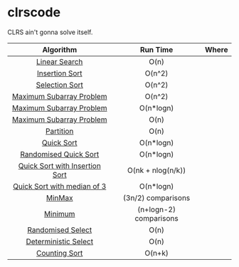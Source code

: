 # clrscode
CLRS ain't gonna solve itself.

| Algorithm     |  Run Time     | Where  |
|:-------------:|:-------------:|:-----:|
|[Linear Search](https://github.com/evamy/clrscode/blob/master/2/2.1/search.h)|O(n)||
|[Insertion Sort](https://github.com/evamy/clrscode/blob/master/2/2.1/insertion.h)|O(n^2)||
|[Selection Sort](https://github.com/evamy/clrscode/blob/master/2/2.2/sort.h)|O(n^2)||
|[Maximum Subarray Problem](https://github.com/evamy/clrscode/blob/master/4/4.1/4.1-2.cpp)|O(n^2)||
|[Maximum Subarray Problem](https://github.com/evamy/clrscode/blob/master/4/4.1/4.1-3.cpp)|O(n*logn)||
|[Maximum Subarray Problem](https://github.com/evamy/clrscode/blob/master/4/4.1/4.1-5.cpp)|O(n)||
|[Partition](https://github.com/evamy/clrscode/blob/master/7/7.1/7.1-2.cpp)|O(n)||
|[Quick Sort](https://github.com/evamy/clrscode/blob/master/7/7.1/7.1-4.cpp)|O(n*logn)||
|[Randomised Quick Sort](https://github.com/evamy/clrscode/blob/master/7/7.3/7.3-1-2.cpp)|O(n*logn)||
|[Quick Sort with Insertion Sort](https://github.com/evamy/clrscode/blob/master/7/7.4/7.4-5.cpp)|O(nk + nlog(n/k))||
|[Quick Sort with median of 3](https://github.com/evamy/clrscode/blob/master/7/7.4/7.4-6.cpp)|O(n*logn)||
|[MinMax](https://github.com/evamy/clrscode/blob/master/9/9.1/9.1-2.cpp)|(3n/2) comparisons||
|[Minimum](https://github.com/evamy/clrscode/blob/master/9/9.1/9.1-1.cpp)|(n+logn-2) comparisons||
|[Randomised Select](https://github.com/evamy/clrscode/blob/master/9/9.2/9.2-3.cpp)|O(n)||
|[Deterministic Select](https://github.com/evamy/clrscode/blob/master/9/9.3/9.3-5.cpp)|O(n)||
|[Counting Sort](https://github.com/evamy/clrscode/blob/master/8/8.2/8.2-1.cpp)|O(n+k)||
